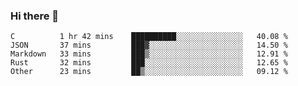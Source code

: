 ### Hi there 👋

<!--
**WShiBin/WShiBin** is a ✨ _special_ ✨ repository because its `README.md` (this file) appears on your GitHub profile.

Here are some ideas to get you started:

- 🔭 I’m currently working on ...
- 🌱 I’m currently learning ...
- 👯 I’m looking to collaborate on ...
- 🤔 I’m looking for help with ...
- 💬 Ask me about ...
- 📫 How to reach me: ...
- 😄 Pronouns: ...
- ⚡ Fun fact: ...
-->

<!--START_SECTION:waka-->
```text
C          1 hr 42 mins    ██████████░░░░░░░░░░░░░░░   40.08 % 
JSON       37 mins         ███▓░░░░░░░░░░░░░░░░░░░░░   14.50 % 
Markdown   33 mins         ███▒░░░░░░░░░░░░░░░░░░░░░   12.91 % 
Rust       32 mins         ███░░░░░░░░░░░░░░░░░░░░░░   12.65 % 
Other      23 mins         ██▒░░░░░░░░░░░░░░░░░░░░░░   09.12 % 
```
<!--END_SECTION:waka-->
